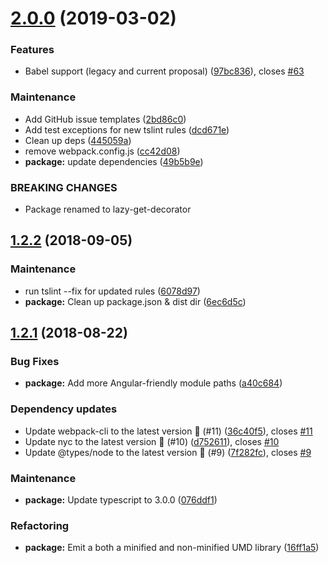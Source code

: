 # [2.0.0](https://github.com/Alorel/typescript-lazy-get-decorator/compare/1.2.2...2.0.0) (2019-03-02)


### Features

* Babel support (legacy and current proposal) ([97bc836](https://github.com/Alorel/typescript-lazy-get-decorator/commit/97bc836)), closes [#63](https://github.com/Alorel/typescript-lazy-get-decorator/issues/63)


### Maintenance

* Add GitHub issue templates ([2bd86c0](https://github.com/Alorel/typescript-lazy-get-decorator/commit/2bd86c0))
* Add test exceptions for new tslint rules ([dcd671e](https://github.com/Alorel/typescript-lazy-get-decorator/commit/dcd671e))
* Clean up deps ([445059a](https://github.com/Alorel/typescript-lazy-get-decorator/commit/445059a))
* remove webpack.config.js ([cc42d08](https://github.com/Alorel/typescript-lazy-get-decorator/commit/cc42d08))
* **package:** update dependencies ([49b5b9e](https://github.com/Alorel/typescript-lazy-get-decorator/commit/49b5b9e))


### BREAKING CHANGES

* Package renamed to lazy-get-decorator

## [1.2.2](https://github.com/Alorel/typescript-lazy-get-decorator/compare/1.2.1...1.2.2) (2018-09-05)


### Maintenance

* run tslint --fix for updated rules ([6078d97](https://github.com/Alorel/typescript-lazy-get-decorator/commit/6078d97))
* **package:** Clean up package.json & dist dir ([6ec6d5c](https://github.com/Alorel/typescript-lazy-get-decorator/commit/6ec6d5c))

## [1.2.1](https://github.com/Alorel/typescript-lazy-get-decorator/compare/1.2.0...1.2.1) (2018-08-22)


### Bug Fixes

* **package:** Add more Angular-friendly module paths ([a40c684](https://github.com/Alorel/typescript-lazy-get-decorator/commit/a40c684))


### Dependency updates

* Update webpack-cli to the latest version 🚀 (#11) ([36c40f5](https://github.com/Alorel/typescript-lazy-get-decorator/commit/36c40f5)), closes [#11](https://github.com/Alorel/typescript-lazy-get-decorator/issues/11)
* Update nyc to the latest version 🚀 (#10) ([d752611](https://github.com/Alorel/typescript-lazy-get-decorator/commit/d752611)), closes [#10](https://github.com/Alorel/typescript-lazy-get-decorator/issues/10)
* Update @types/node to the latest version 🚀 (#9) ([7f282fc](https://github.com/Alorel/typescript-lazy-get-decorator/commit/7f282fc)), closes [#9](https://github.com/Alorel/typescript-lazy-get-decorator/issues/9)


### Maintenance

* **package:** Update typescript to 3.0.0 ([076ddf1](https://github.com/Alorel/typescript-lazy-get-decorator/commit/076ddf1))


### Refactoring

* **package:** Emit a both a minified and non-minified UMD library ([16ff1a5](https://github.com/Alorel/typescript-lazy-get-decorator/commit/16ff1a5))

